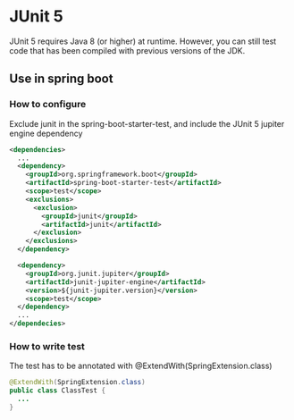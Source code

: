 # JUnit 5

JUnit 5 requires Java 8 (or higher) at runtime. However, you can still test code that has been compiled with previous versions of the JDK.

## Use in spring boot

### How to configure

Exclude junit in the spring-boot-starter-test, and include the JUnit 5 jupiter engine dependency

```xml
<dependencies>
  ...
  <dependency>
    <groupId>org.springframework.boot</groupId>
    <artifactId>spring-boot-starter-test</artifactId>
    <scope>test</scope>
    <exclusions>
      <exclusion>
        <groupId>junit</groupId>
        <artifactId>junit</artifactId>
      </exclusion>
    </exclusions>
  </dependency>

  <dependency>
    <groupId>org.junit.jupiter</groupId>
    <artifactId>junit-jupiter-engine</artifactId>
    <version>${junit-jupiter.version}</version>
    <scope>test</scope>
  </dependency>
  ...
</dependecies>
```

### How to write test

The test has to be annotated with @ExtendWith(SpringExtension.class)

```java
@ExtendWith(SpringExtension.class)
public class ClassTest {
  ...
}
```
